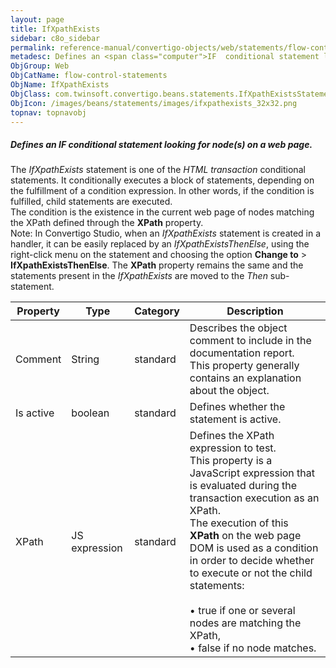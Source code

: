 ```yaml
---
layout: page
title: IfXpathExists
sidebar: c8o_sidebar
permalink: reference-manual/convertigo-objects/web/statements/flow-control-statements/ifxpathexists/
metadesc: Defines an <span class="computer">IF  conditional statement looking for node(s) on a web page.   The  IfXpathExists  statement is one of the  HTML tra
ObjGroup: Web
ObjCatName: flow-control-statements
ObjName: IfXpathExists
ObjClass: com.twinsoft.convertigo.beans.statements.IfXpathExistsStatement
ObjIcon: /images/beans/statements/images/ifxpathexists_32x32.png
topnav: topnavobj
---
```

##### Defines an <span class="computer">IF</span> conditional statement looking for node(s) on a web page. 

The <i>IfXpathExists</i> statement is one of the <i>HTML transaction</i> conditional statements. It conditionally executes a block of statements, depending on the fulfillment of a condition expression. In other words, if the condition is fulfilled, child statements are executed. <br/>The condition is the existence in the current web page of nodes matching the XPath defined through the <b>XPath</b> property. <br/><span class="orangetwinsoft">Note:</span> In Convertigo Studio, when an <i>IfXpathExists</i> statement is created in a handler, it can be easily replaced by an <i>IfXpathExistsThenElse</i>, using the right-click menu on the statement and choosing the option <b>Change to</b> &gt; <b>IfXpathExistsThenElse</b>. The <b>XPath</b> property remains the same and the statements present in the <i>IfXpathExists</i> are moved to the <i>Then</i> sub-statement.

Property | Type | Category | Description
--- | --- | --- | ---
Comment | String | standard | Describes the object comment to include in the documentation report.<br/>This property generally contains an explanation about the object.
Is active | boolean | standard | Defines whether the statement is active.
XPath | JS expression | standard | Defines the XPath expression to test.<br/>This property is a JavaScript expression that is evaluated during the transaction execution as an XPath. <br/>The execution of this <b>XPath</b> on the web page DOM is used as a condition in order to decide whether to execute or not the child statements: <br/><br/>• <span class="computer">true</span> if one or several nodes are matching the XPath, <br/>• <span class="computer">false</span> if no node matches.<br/>
